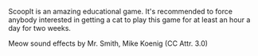 ScoopIt is an amazing educational game. It's recommended to force anybody interested in getting a cat to play this game for at least an hour a day for two weeks.

Meow sound effects by Mr. Smith, Mike Koenig (CC Attr. 3.0)
